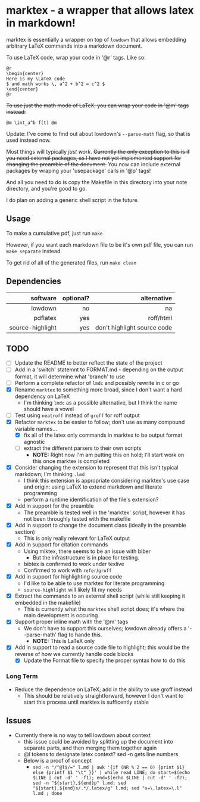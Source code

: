 # marktex - a wrapper that allows latex in markdown!

marktex is essentially a wrapper on top of `lowdown` that
allows embedding arbitrary LaTeX commands  into a
markdown document.

To use LaTeX code, wrap your code in '@r' tags.
Like so:

```
@r
\begin{center}
Here is my \LaTeX code
$ and math works \, a^2 + b^2 = c^2 $
\end{center}
@r
```

~~To use just the math mode of LaTeX, you can wrap your code in '@m' tags instead:~~

```
@m \int_a^b f(t) @m
```
Update: I've come to find out about lowdown's `--parse-math` flag, so that is used instead now.


Most things will typically *just work*.
~~Currently the only exception to this is if you need external packages,
as I have not yet implemented support for changing the preamble of the document.~~
You now can include external packages by wraping your 'usepackage' calls in '@p' tags!

And all you need to do is copy the Makefile in this directory
into your note directory, and you're good to go.

I do plan on adding a generic shell script in the future.

## Usage
To make a cumulative pdf, just run `make`

However, if you want each markdown file to be it's own
pdf file, you can run `make separate` instead.

To get rid of all of the generated files, run `make clean`

## Dependencies

software         | optional? | alternative
----:            | -----:    | --:
lowdown          | no        | na
pdflatex         | yes       | roff/html
source-highlight | yes       | don't highlight source code


## TODO
- [ ] Update the README to better reflect the state of the project
- [ ] Add in a 'switch' statemnt to FORMAT.md - depending on the output format, it will determine what 'branch' to use
- [ ] Perform a complete refactor of `lmdc` and possibly rewrite in c or go
- [x] Rename `marktex` to something more broad, since I don't want a hard dependency on LaTeX
	- I'm thinking `lmdc` as a possible alternative, but I think the name should have a vowel
- [ ] Test using `neatroff` instead of `groff` for roff output
- [x] Refactor `marktex` to be easier to follow; don't use as many compound variable names...
	- [x] fix all of the latex only commands in marktex to be output format agnostic
	- [ ] extract the different parsers to their own scripts
		- **NOTE:** Right now I'm am putting this on hold; I'll start work on this once marktex is completed
- [x] Consider changing the extension to represent that this isn't typical markdown; I'm thinking `.lmd`
	- I think this extension is appropriate considering marktex's use case and origin: using LaTeX to extend markdown and literate programming
	- perform a runtime identification of the file's extension?
- [x] Add in support for the preamble
	- The preamble is tested well in the 'marktex' script, however it has not been throughly tested with the makefile
- [x] Add in support to change the document class (ideally in the preamble section)
	- This is only really relevant for LaTeX output
- [x] Add in support for citation commands
	- Using miktex, there seems to be an issue with biber
		- But the infrastructure is in place for testing.
	- bibtex is confirmed to work under texlive
	- Confirmed to work with `refer`/`groff`
- [x] Add in support for highlighting source code
	- I'd like to be able to use marktex for literate programming
	- `source-highlight` will likely fit my needs
- [x] Extract the commands to an external shell script (while still keeping it embedded in the makefile)
	- This is currently what the `marktex` shell script does; it's where the main development is occuring
- [x] Support proper inline math with the '@m' tags
	- We don't have to support this ourselves; lowdown already offers a '--parse-math' flag to hande this.
		- **NOTE:** This is LaTeX only
- [x] Add in support to read a source code file to highlight; this would be the reverse of how we currently handle code blocks
	- [x] Update the Format file to specify the proper syntax how to do this

### Long Term
- Reduce the dependence on LaTeX; add in the ability to use groff instead
	- This should be relatively straightforward, however I don't want to start this process until marktex is sufficently stable

## Issues
- Currently there is no way to tell lowdown about context
	- this issue could be avoided by splitting up the document into separate parts, and then merging them together again
	- @l tokens to designate latex context? sed -n gets line numbers
	- Below is a proof of concept
		-  `sed -n "/^@l$/=" l.md | awk '{if (NR % 2 == 0) {print $1} else {printf $1 "\t" }}' | while read LINE; do start=$(echo $LINE | cut -d' ' -f1); end=$(echo $LINE | cut -d' ' -f2); sed -n "${start},${end}p" l.md; sed "${start},${end}s/.*/.latex/g" l.md; sed "s=\.latex=\.l" l.md ; done`

